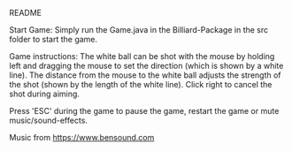 README

Start Game:
Simply run the Game.java in the Billiard-Package in the src folder to start the game.

Game instructions:
The white ball can be shot with the mouse by holding left and dragging the mouse
to set the direction (which is shown by a white line). The distance from the mouse to
the white ball adjusts the strength of the shot (shown by the length of the white line).
Click right to cancel the shot during aiming.

Press 'ESC' during the game to pause the game, restart the game or
mute music/sound-effects.

Music from https://www.bensound.com